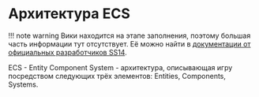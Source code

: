 # Архитектура ECS
!!! note warning
    Вики находится на этапе заполнения, поэтому большая часть информации тут отсутствует. Её можно найти в [документации от официальных разработчиков SS14](https://docs.spacestation14.com).

ECS - Entity Component System - архитектура, описывающая игру посредством следующих трёх элементов: Entities, Components, Systems.
